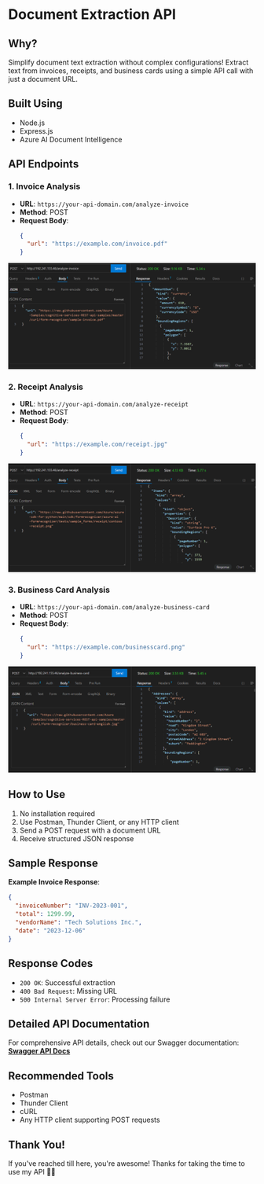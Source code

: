 # Document Extraction API

## Why? 
Simplify document text extraction without complex configurations! Extract text from invoices, receipts, and business cards using a simple API call with just a document URL.

## Built Using
- Node.js
- Express.js
- Azure AI Document Intelligence

## API Endpoints

### 1. Invoice Analysis
- **URL**: `https://your-api-domain.com/analyze-invoice`
- **Method**: POST
- **Request Body**:
  ```json
  {
    "url": "https://example.com/invoice.pdf"
  }
  ```
![Invoice Document Example](/invoice.png)

### 2. Receipt Analysis
- **URL**: `https://your-api-domain.com/analyze-receipt`
- **Method**: POST
- **Request Body**:
  ```json
  {
    "url": "https://example.com/receipt.jpg"
  }
  ```
![Receipt Document Example](/receipt.png)

### 3. Business Card Analysis
- **URL**: `https://your-api-domain.com/analyze-business-card`
- **Method**: POST
- **Request Body**:
  ```json
  {
    "url": "https://example.com/businesscard.png"
  }
  ```
![Business Card Document Example](/business-card.png)

## How to Use
1. No installation required
2. Use Postman, Thunder Client, or any HTTP client
3. Send a POST request with a document URL
4. Receive structured JSON response

## Sample Response
**Example Invoice Response**:
```json
{
  "invoiceNumber": "INV-2023-001",
  "total": 1299.99,
  "vendorName": "Tech Solutions Inc.",
  "date": "2023-12-06"
}
```

## Response Codes
- `200 OK`: Successful extraction
- `400 Bad Request`: Missing URL
- `500 Internal Server Error`: Processing failure

## Detailed API Documentation
For comprehensive API details, check out our Swagger documentation:
**[Swagger API Docs](http://192.241.155.46/api-docs/#/)**

## Recommended Tools
- Postman
- Thunder Client
- cURL
- Any HTTP client supporting POST requests

## Thank You!
If you've reached till here, you're awesome! Thanks for taking the time to use my API 🙌🏻